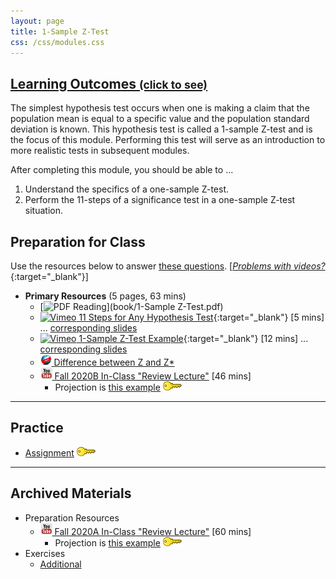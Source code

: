```yaml
---
layout: page
title: 1-Sample Z-Test
css: /css/modules.css
---
```


<div class="panel-group-ILOs">
  <div class="panel panel-default">
    <div class="panel-heading">
      <h2 class="panel-title">
        <a data-toggle="collapse" href="#ILOs">Learning Outcomes <small>(click to see)</small></a>
      </h2>
    </div>
    <div id="ILOs" class="panel-collapse collapse">
      <div class="panel-body">
The simplest hypothesis test occurs when one is making a claim that the population mean is equal to a specific value and the population standard deviation is known.  This hypothesis test is called a 1-sample Z-test and is the focus of this module.  Performing this test will serve as an introduction to more realistic tests in subsequent modules.

<p>After completing this module, you should be able to ...</p>

<ol>
  <li>Understand the specifics of a one-sample Z-test.</li>
  <li>Perform the 11-steps of a significance test in a one-sample Z-test situation.</li>
</ol>
      </div>
    </div>
  </div>
</div>

## Preparation for Class

Use the resources below to answer [these questions](Prep/1SampleZ). [[*Problems with videos?*](../resources/FAQs/videos){:target="_blank"}]

* **Primary Resources** (5 pages, 63 mins)
  * [![PDF](../img/pdf.png) Reading](book/1-Sample Z-Test.pdf)
  * [![Vimeo](../img/dhovid.png) 11 Steps for Any Hypothesis Test](https://vimeo.com/user45324800/hotest-11steps){:target="_blank"} [5 mins] ... [corresponding slides](PPT/1SampleZ_PPT1.pptx)
  * [![Vimeo](../img/dhovid.png) 1-Sample Z-Test Example](https://vimeo.com/user45324800/ztest-ex1){:target="_blank"} [12 mins] ... [corresponding slides](PPT/1SampleZ_PPT2.pptx)
  * [![Web](../img/web.png) Difference between Z and Z*](Explanations/Diff_Z_and_Zstar)
  * [![YouTube](../img/youtube.png) Fall 2020B In-Class "Review Lecture"](https://youtu.be/G6LxDP1KOjk) [46 mins]
    * Projection is [this example](CE/1SampleZ_CExmpl) [![Decoration](../img/key.png)](CE/KEY_1SampleZ_CExmpl)

----

## Practice

* [Assignment](CE/1SampleZ_CE1) [![Decoration](../img/key.png)](CE/KEY_1SampleZ_CE)

----

## Archived Materials

* Preparation Resources
  * [![YouTube](../img/youtube.png) Fall 2020A In-Class "Review Lecture"](https://youtu.be/1CY0oVDvFmk) [60 mins]
    * Projection is [this example](CE/1SampleZ_CExmpl) [![Decoration](../img/key.png)](CE/KEY_1SampleZ_CExmpl)
* Exercises
  * [Additional](CE/1SampleZ_CE2)


